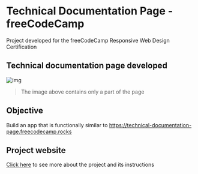 # Technical Documentation Page - freeCodeCamp
Project developed for the freeCodeCamp Responsive Web Design Certification

## Technical documentation page developed
![img](https://github.com/JoseRoberto1506/Technical-Documentation-Page/assets/84887543/c5c39e1f-fa7e-4ffe-b23f-b0d7bc546f30)
> The image above contains only a part of the page

## Objective
Build an app that is functionally similar to https://technical-documentation-page.freecodecamp.rocks

## Project website
[Click here](https://www.freecodecamp.org/learn/2022/responsive-web-design/build-a-technical-documentation-page-project/build-a-technical-documentation-page) to see more about the project and its instructions
